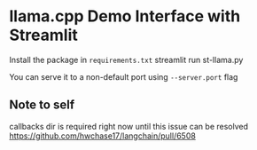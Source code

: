 # llama.cpp Demo Interface with Streamlit

Install the package in `requirements.txt`
streamlit run st-llama.py

You can serve it to a non-default port using `--server.port` flag


## Note to self
callbacks dir is required right now until this issue can be resolved https://github.com/hwchase17/langchain/pull/6508
